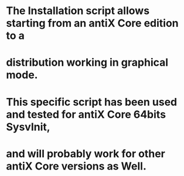 # The Installation script allows starting from an antiX Core edition to a
# distribution working in graphical mode.
# This specific script has been used and tested for antiX Core 64bits SysvInit,
# and will probably work for other antiX Core versions as Well.

